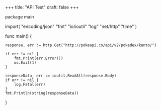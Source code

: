 +++
title: "API Test"
draft: false
+++

package main

import(
    "encoding/json"
    "fmt"
    "io/ioutil"
    "log"
    "net/http"
    "time"
)

func main() {

	response, err := http.Get("http://pokeapi.co/api/v2/pokedex/kanto/")

	if err != nil {
		fmt.Print(err.Error())
		os.Exit(1)
	}
	
	responseData, err := ioutil.ReadAll(response.Body)
	if err != nil {
		log.Fatal(err)
	}
	fmt.Println(string(responseData))

}